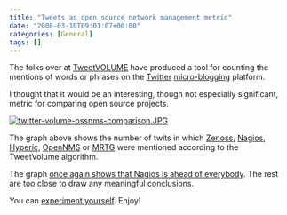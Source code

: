 ```yaml
---
title: "Tweets as open source network management metric"
date: "2008-03-10T09:01:07+00:00"
categories: [General]
tags: []
---
```


The folks over at <a href="http://www.tweetvolume.com/">TweetVOLUME</a> have produced a tool for counting the mentions of words or phrases on the <a href="http://twitter.com/">Twitter</a> <a href="http://en.wikipedia.org/wiki/Micro-blogging">micro-blogging</a> platform.

I thought that it would be an interesting, though not especially significant, metric for comparing open source projects.

<a href="/image/uploads/2008/03/twitter-volume-ossnms-comparison.JPG" title="twitter-volume-ossnms-comparison.JPG"><img src="/image/uploads/2008/03/twitter-volume-ossnms-comparison.JPG" alt="twitter-volume-ossnms-comparison.JPG" /></a>

The graph above shows the number of twits in which <a href="http://www.zenoss.org/">Zenoss</a>, <a href="http://www.nagios.org/">Nagios</a>, <a href="http://www.hyperic.org/">Hyperic</a>, <a href="http://www.opennms.org/">OpenNMS</a> or <a href="http://oss.oetiker.ch/mrtg/">MRTG</a> were mentioned according to the TweetVolume algorithm.

The graph <a href="http://techteapot.com/new-wave-network-management-buzz-comparison/">once again shows that Nagios is ahead of everybody</a>. The rest are too close to draw any meaningful conclusions.

You can <a href="http://www.tweetvolume.com/index.php?search_phrases=zenoss,nagios,hyperic,opennms,mrtg">experiment yourself</a>. Enjoy!
